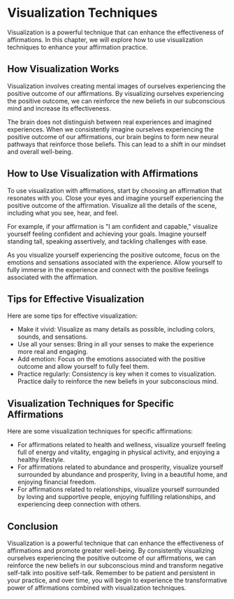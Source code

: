 # Visualization Techniques

Visualization is a powerful technique that can enhance the effectiveness of affirmations. In this chapter, we will explore how to use visualization techniques to enhance your affirmation practice.

How Visualization Works
-----------------------

Visualization involves creating mental images of ourselves experiencing the positive outcome of our affirmations. By visualizing ourselves experiencing the positive outcome, we can reinforce the new beliefs in our subconscious mind and increase its effectiveness.

The brain does not distinguish between real experiences and imagined experiences. When we consistently imagine ourselves experiencing the positive outcome of our affirmations, our brain begins to form new neural pathways that reinforce those beliefs. This can lead to a shift in our mindset and overall well-being.

How to Use Visualization with Affirmations
------------------------------------------

To use visualization with affirmations, start by choosing an affirmation that resonates with you. Close your eyes and imagine yourself experiencing the positive outcome of the affirmation. Visualize all the details of the scene, including what you see, hear, and feel.

For example, if your affirmation is "I am confident and capable," visualize yourself feeling confident and achieving your goals. Imagine yourself standing tall, speaking assertively, and tackling challenges with ease.

As you visualize yourself experiencing the positive outcome, focus on the emotions and sensations associated with the experience. Allow yourself to fully immerse in the experience and connect with the positive feelings associated with the affirmation.

Tips for Effective Visualization
--------------------------------

Here are some tips for effective visualization:

* Make it vivid: Visualize as many details as possible, including colors, sounds, and sensations.
* Use all your senses: Bring in all your senses to make the experience more real and engaging.
* Add emotion: Focus on the emotions associated with the positive outcome and allow yourself to fully feel them.
* Practice regularly: Consistency is key when it comes to visualization. Practice daily to reinforce the new beliefs in your subconscious mind.

Visualization Techniques for Specific Affirmations
--------------------------------------------------

Here are some visualization techniques for specific affirmations:

* For affirmations related to health and wellness, visualize yourself feeling full of energy and vitality, engaging in physical activity, and enjoying a healthy lifestyle.
* For affirmations related to abundance and prosperity, visualize yourself surrounded by abundance and prosperity, living in a beautiful home, and enjoying financial freedom.
* For affirmations related to relationships, visualize yourself surrounded by loving and supportive people, enjoying fulfilling relationships, and experiencing deep connection with others.

Conclusion
----------

Visualization is a powerful technique that can enhance the effectiveness of affirmations and promote greater well-being. By consistently visualizing ourselves experiencing the positive outcome of our affirmations, we can reinforce the new beliefs in our subconscious mind and transform negative self-talk into positive self-talk. Remember to be patient and persistent in your practice, and over time, you will begin to experience the transformative power of affirmations combined with visualization techniques.
